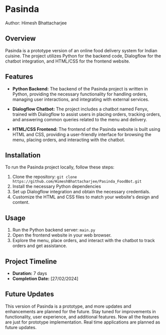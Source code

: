 # Pasinda

Author: Himesh Bhattacharjee

## Overview

Pasinda is a prototype version of an online food delivery system for Indian cuisine. The project utilizes Python for the backend code, Dialogflow for the chatbot integration, and HTML/CSS for the frontend website.

## Features

- **Python Backend:** The backend of the Pasinda project is written in Python, providing the necessary functionality for handling orders, managing user interactions, and integrating with external services.

- **Dialogflow Chatbot:** The project includes a chatbot named Fenyx, trained with Dialogflow to assist users in placing orders, tracking orders, and answering common queries related to the menu and delivery.

- **HTML/CSS Frontend:** The frontend of the Pasinda website is built using HTML and CSS, providing a user-friendly interface for browsing the menu, placing orders, and interacting with the chatbot.

## Installation

To run the Pasinda project locally, follow these steps:

1. Clone the repository: `git clone https://github.com/HimeshBhattacharjee/Pasinda_FoodBot.git`
2. Install the necessary Python dependencies
3. Set up Dialogflow integration and obtain the necessary credentials.
4. Customize the HTML and CSS files to match your website's design and content.

## Usage

1. Run the Python backend server: `main.py`
2. Open the frontend website in your web browser.
3. Explore the menu, place orders, and interact with the chatbot to track orders and get assistance.

## Project Timeline

- **Duration:** 7 days
- **Completion Date:** [27/02/2024]

## Future Updates

This version of Pasinda is a prototype, and more updates and enhancements are planned for the future. Stay tuned for improvements in functionality, user experience, and additional features. Now all the features are just for prototype implementation. Real time applications are planned as future updates.
